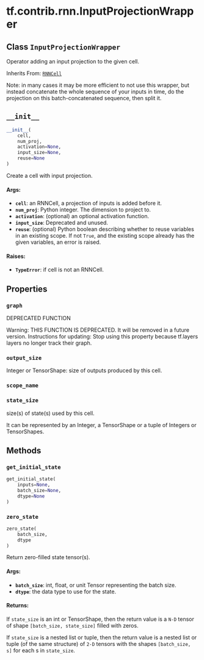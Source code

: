 <div itemscope itemtype="http://developers.google.com/ReferenceObject">
<meta itemprop="name" content="tf.contrib.rnn.InputProjectionWrapper" />
<meta itemprop="path" content="Stable" />
<meta itemprop="property" content="graph"/>
<meta itemprop="property" content="output_size"/>
<meta itemprop="property" content="scope_name"/>
<meta itemprop="property" content="state_size"/>
<meta itemprop="property" content="__init__"/>
<meta itemprop="property" content="get_initial_state"/>
<meta itemprop="property" content="zero_state"/>
</div>

# tf.contrib.rnn.InputProjectionWrapper

## Class `InputProjectionWrapper`

Operator adding an input projection to the given cell.

Inherits From: [`RNNCell`](../../../tf/nn/rnn_cell/RNNCell.md)

<!-- Placeholder for "Used in" -->

Note: in many cases it may be more efficient to not use this wrapper,
but instead concatenate the whole sequence of your inputs in time,
do the projection on this batch-concatenated sequence, then split it.

<h2 id="__init__"><code>__init__</code></h2>

``` python
__init__(
    cell,
    num_proj,
    activation=None,
    input_size=None,
    reuse=None
)
```

Create a cell with input projection.


#### Args:


* <b>`cell`</b>: an RNNCell, a projection of inputs is added before it.
* <b>`num_proj`</b>: Python integer.  The dimension to project to.
* <b>`activation`</b>: (optional) an optional activation function.
* <b>`input_size`</b>: Deprecated and unused.
* <b>`reuse`</b>: (optional) Python boolean describing whether to reuse variables
  in an existing scope.  If not `True`, and the existing scope already has
  the given variables, an error is raised.


#### Raises:


* <b>`TypeError`</b>: if cell is not an RNNCell.



## Properties

<h3 id="graph"><code>graph</code></h3>

DEPRECATED FUNCTION

Warning: THIS FUNCTION IS DEPRECATED. It will be removed in a future version.
Instructions for updating:
Stop using this property because tf.layers layers no longer track their graph.

<h3 id="output_size"><code>output_size</code></h3>

Integer or TensorShape: size of outputs produced by this cell.


<h3 id="scope_name"><code>scope_name</code></h3>




<h3 id="state_size"><code>state_size</code></h3>

size(s) of state(s) used by this cell.

It can be represented by an Integer, a TensorShape or a tuple of Integers
or TensorShapes.



## Methods

<h3 id="get_initial_state"><code>get_initial_state</code></h3>

``` python
get_initial_state(
    inputs=None,
    batch_size=None,
    dtype=None
)
```




<h3 id="zero_state"><code>zero_state</code></h3>

``` python
zero_state(
    batch_size,
    dtype
)
```

Return zero-filled state tensor(s).


#### Args:


* <b>`batch_size`</b>: int, float, or unit Tensor representing the batch size.
* <b>`dtype`</b>: the data type to use for the state.


#### Returns:

If `state_size` is an int or TensorShape, then the return value is a
`N-D` tensor of shape `[batch_size, state_size]` filled with zeros.

If `state_size` is a nested list or tuple, then the return value is
a nested list or tuple (of the same structure) of `2-D` tensors with
the shapes `[batch_size, s]` for each s in `state_size`.





